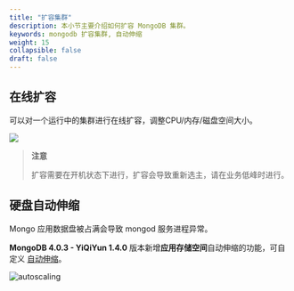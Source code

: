 ```yaml
---
title: "扩容集群"
description: 本小节主要介绍如何扩容 MongoDB 集群。 
keywords: mongodb 扩容集群, 自动伸缩
weight: 15
collapsible: false
draft: false
---
```



## 在线扩容

可以对一个运行中的集群进行在线扩容，调整CPU/内存/磁盘空间大小。

![](../../_images/scale1.png)

> **注意**
> 
> 扩容需要在开机状态下进行，扩容会导致重新选主，请在业务低峰时进行。

## 硬盘自动伸缩

Mongo 应用数据盘被占满会导致 mongod 服务进程异常。

**MongoDB 4.0.3 - YiQiYun 1.4.0** 版本新增**应用存储空间**自动伸缩的功能，可自定义 [自动伸缩](../../../../operation/autoscaling/manual/autoscaling/)。

![autoscaling](../../_images/autoscaling.png)


